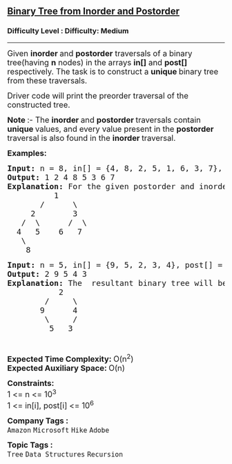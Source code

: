 <h2><a href="https://www.geeksforgeeks.org/problems/tree-from-postorder-and-inorder/1">Binary Tree from Inorder and Postorder</a></h2><h3>Difficulty Level : Difficulty: Medium</h3><hr><div class="problems_problem_content__Xm_eO"><p><span style="font-size: 18px;">Given <strong>inorder </strong>and <strong>postorder</strong> traversals of a binary tree(having <strong>n</strong> nodes) in the arrays <strong>in[]</strong> and <strong>post[]</strong> respectively. The task is to construct a <strong>unique </strong>binary tree from these traversals.</span></p>
<p><span style="font-size: 18px;">Driver code will print the preorder traversal of the constructed tree.</span></p>
<p><span style="font-size: 18px;"><strong>Note </strong>:- The <strong>inorder </strong>and <strong>postorder </strong>traversals contain <strong>unique </strong>values, and every value present in the <strong>postorder </strong>traversal is also found in the <strong>inorder </strong>traversal.</span></p>
<p><span style="font-size: 18px;"><strong>Examples:</strong></span></p>
<pre><span style="font-size: 18px;"><strong>Input: </strong>n = 8, in[] = {4, 8, 2, 5, 1, 6, 3, 7}, post[] = {8, 4, 5, 2, 6, 7, 3, 1}
<strong>Output: </strong>1 2 4 8 5 3 6 7<strong>
Explanation: </strong>For the given postorder and inorder traversal of tree the&nbsp; resultant binary tree will be
&nbsp;&nbsp;&nbsp;&nbsp;&nbsp;&nbsp;&nbsp;&nbsp;&nbsp; 1
&nbsp;&nbsp;&nbsp;&nbsp;&nbsp;&nbsp; /&nbsp;&nbsp; &nbsp;  \
&nbsp;&nbsp;&nbsp;&nbsp; 2&nbsp;&nbsp;&nbsp;&nbsp;&nbsp; &nbsp; 3
&nbsp;&nbsp; /&nbsp; \      /  \
&nbsp; 4&nbsp;&nbsp; 5&nbsp;&nbsp;  6&nbsp;&nbsp;&nbsp;7
&nbsp;&nbsp;&nbsp;\
&nbsp;&nbsp;&nbsp;&nbsp;8</span>
</pre>
<pre><span style="font-size: 18px;"><strong>Input: </strong>n = 5, in[] = {9, 5, 2, 3, 4}, post[] = {5, 9, 3, 4, 2}
<strong>Output: </strong>2 9 5 4 3<strong>
Explanation: </strong>The&nbsp; resultant binary tree will be
&nbsp; &nbsp; &nbsp; &nbsp; &nbsp; &nbsp;2
&nbsp; &nbsp; &nbsp; &nbsp; /&nbsp;  &nbsp; \
&nbsp; &nbsp; &nbsp;&nbsp; 9&nbsp; &nbsp; &nbsp; 4
       &nbsp;\     /
     &nbsp; &nbsp; 5   3</span></pre>
<p>&nbsp;</p>
<p><span style="font-size: 18px;"><strong>Expected Time Complexity:&nbsp;</strong>O(n<sup>2</sup>)<br><strong>Expected Auxiliary Space:&nbsp;</strong>O(n)</span></p>
<p><span style="font-size: 18px;"><strong>Constraints:</strong></span><br><span style="font-size: 18px;">1 &lt;= n &lt;= 10<sup>3</sup><br>1 &lt;= in[i], post[i] &lt;= 10<sup>6</sup></span></p></div><p><span style=font-size:18px><strong>Company Tags : </strong><br><code>Amazon</code>&nbsp;<code>Microsoft</code>&nbsp;<code>Hike</code>&nbsp;<code>Adobe</code>&nbsp;<br><p><span style=font-size:18px><strong>Topic Tags : </strong><br><code>Tree</code>&nbsp;<code>Data Structures</code>&nbsp;<code>Recursion</code>&nbsp;